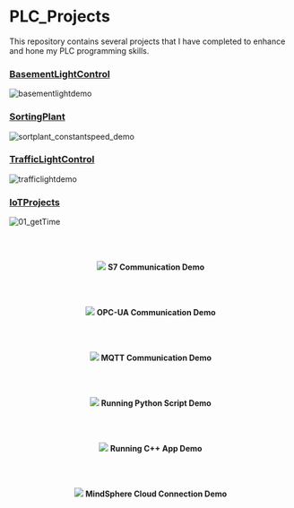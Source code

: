 # PLC_Projects
This repository contains several projects that I have completed to enhance and hone my PLC programming skills.

### [BasementLightControl](/BasementLightControl)

![basementlightdemo](https://github.com/user-attachments/assets/b043e62e-1bf6-42a3-a0bc-424e45f79f1b)

### [SortingPlant](/SortingPlant)

![sortplant_constantspeed_demo](https://github.com/user-attachments/assets/df0f040c-c35b-4456-925c-d16d69773271)

### [TrafficLightControl](/TrafficLightControl)

![trafficlightdemo](https://github.com/user-attachments/assets/16cf5542-7f4d-4932-acdc-19744500a1f4)

### [IoTProjects](/IotProject)

![01_getTime](https://github.com/user-attachments/assets/2defccab-89e1-4cf8-86a1-8e29aac7c722)

</br>
</br>
<p align="center">
  <img src="IotProject/images/02_S7Communication.gif"/>
  <b>S7 Communication Demo</b>
</p>
</br>
</br>
<p align="center">
  <img src="IotProject/images/03_opcua.gif"/>
  <b>OPC-UA Communication Demo</b>
</p>
</br>
</br>
<p align="center">
  <img src="IotProject/images/04_mqtt.gif"/>
  <b>MQTT Communication Demo</b>
</p>
</br>
</br>
<p align="center">
  <img src="IotProject/images/05_python.gif"/>
  <b>Running Python Script Demo</b>
</p>
</br>
</br>
<p align="center">
  <img src="IotProject/images/06_cppoeecalculator.gif"/>
  <b>Running C++ App Demo</b>
</p>
</br>
</br>
<p align="center">
  <img src="IotProject/images/07_mindsphere.gif"/>
  <b>MindSphere Cloud Connection Demo</b>
</p>
